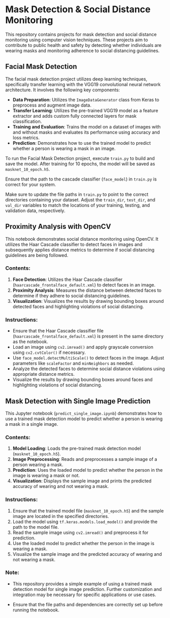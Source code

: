 # Mask Detection & Social Distance Monitoring

This repository contains projects for mask detection and social distance monitoring using computer vision techniques. These projects aim to contribute to public health and safety by detecting whether individuals are wearing masks and monitoring adherence to social distancing guidelines.

## Facial Mask Detection

The facial mask detection project utilizes deep learning techniques, specifically transfer learning with the VGG19 convolutional neural network architecture. It involves the following key components:

- **Data Preparation**: Utilizes the `ImageDataGenerator` class from Keras to preprocess and augment image data.
- **Transfer Learning**: Utilizes the pre-trained VGG19 model as a feature extractor and adds custom fully connected layers for mask classification.
- **Training and Evaluation**: Trains the model on a dataset of images with and without masks and evaluates its performance using accuracy and loss metrics.
- **Prediction**: Demonstrates how to use the trained model to predict whether a person is wearing a mask in an image.

To run the Facial Mask Detection project, execute `train.py` to build and save the model. After training for 10 epochs, the model will be saved as `masknet_10_epoch.h5`.

Ensure that the path to the cascade classifier (`face_model`) in `train.py` is correct for your system.

Make sure to update the file paths in `train.py` to point to the correct directories containing your dataset. Adjust the `train_dir`, `test_dir`, and `val_dir` variables to match the locations of your training, testing, and validation data, respectively.




## Proximity Analysis with OpenCV

This notebook demonstrates social distance monitoring using OpenCV. It utilizes the Haar Cascade classifier to detect faces in images and subsequently applies distance metrics to determine if social distancing guidelines are being followed.

### Contents:
1. **Face Detection**: Utilizes the Haar Cascade classifier (`haarcascade_frontalface_default.xml`) to detect faces in an image.
2. **Proximity Analysis**: Measures the distance between detected faces to determine if they adhere to social distancing guidelines.
3. **Visualization**: Visualizes the results by drawing bounding boxes around detected faces and highlighting violations of social distancing.

### Instructions:
- Ensure that the Haar Cascade classifier file (`haarcascade_frontalface_default.xml`) is present in the same directory as the notebook.
- Load an image using `cv2.imread()` and apply grayscale conversion using `cv2.cvtColor()` if necessary.
- Use `face_model.detectMultiScale()` to detect faces in the image. Adjust parameters like `scaleFactor` and `minNeighbors` as needed.
- Analyze the detected faces to determine social distance violations using appropriate distance metrics.
- Visualize the results by drawing bounding boxes around faces and highlighting violations of social distancing.




## Mask Detection with Single Image Prediction

This Jupyter notebook (`predict_single_image.ipynb`) demonstrates how to use a trained mask detection model to predict whether a person is wearing a mask in a single image.

### Contents:
1. **Model Loading**: Loads the pre-trained mask detection model (`masknet_10_epoch.h5`).
2. **Image Preprocessing**: Reads and preprocesses a sample image of a person wearing a mask.
3. **Prediction**: Uses the loaded model to predict whether the person in the image is wearing a mask or not.
4. **Visualization**: Displays the sample image and prints the predicted accuracy of wearing and not wearing a mask.

### Instructions:
1. Ensure that the trained model file (`masknet_10_epoch.h5`) and the sample image are located in the specified directories.
2. Load the model using `tf.keras.models.load_model()` and provide the path to the model file.
3. Read the sample image using `cv2.imread()` and preprocess it for prediction.
4. Use the loaded model to predict whether the person in the image is wearing a mask.
5. Visualize the sample image and the predicted accuracy of wearing and not wearing a mask.

### Note:
- This repository provides a simple example of using a trained mask detection model for single image prediction. Further customization and integration may be necessary for specific applications or use cases.
  
- Ensure that the file paths and dependencies are correctly set up before running the notebook.

